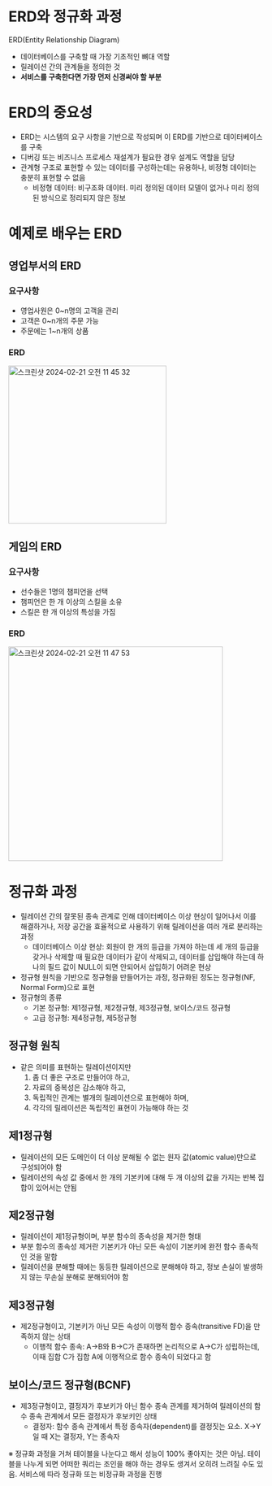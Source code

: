 # ERD와 정규화 과정

ERD(Entity Relationship Diagram)

- 데이터베이스를 구축할 때 가장 기초적인 뼈대 역할
- 릴레이션 간의 관계들을 정의한 것
- **서비스를 구축한다면 가장 먼저 신경써야 할 부분**

# ERD의 중요성

- ERD는 시스템의 요구 사항을 기반으로 작성되며 이 ERD를 기반으로 데이터베이스를 구축
- 디버깅 또는 비즈니스 프로세스 재설계가 필요한 경우 설계도 역할을 담당
- 관계형 구조로 표현할 수 있는 데이터를 구성하는데는 유용하나, 비정형 데이터는 충분히 표현할 수 없음
    - 비정형 데이터: 비구조화 데이터. 미리 정의된 데이터 모델이 없거나 미리 정의된 방식으로 정리되지 않은 정보

# 예제로 배우는 ERD

## 영업부서의 ERD

### 요구사항

- 영업사원은 0~n명의 고객을 관리
- 고객은 0~n개의 주문 가능
- 주문에는 1~n개의 상품

### ERD
<img width="311" alt="스크린샷 2024-02-21 오전 11 45 32" src="https://github.com/MaryJo-github/CS-Study/assets/42026766/76e60405-bda3-4873-a487-83dc5cdec79a">

## 게임의 ERD

### 요구사항

- 선수들은 1명의 챔피언을 선택
- 챔피언은 한 개 이상의 스킬을 소유
- 스킬은 한 개 이상의 특성을 가짐

### ERD
<img width="422" alt="스크린샷 2024-02-21 오전 11 47 53" src="https://github.com/MaryJo-github/CS-Study/assets/42026766/c6871ff2-8924-4695-adc7-5845702c2dd9">

# 정규화 과정

- 릴레이션 간의 잘못된 종속 관계로 인해 데이터베이스 이상 현상이 일어나서 이를 해결하거나,
저장 공간을 효율적으로 사용하기 위해 릴레이션을 여러 개로 분리하는 과정
    - 데이터베이스 이상 현상: 회원이 한 개의 등급을 가져야 하는데 세 개의 등급을 갖거나 삭제할 때 필요한 데이터가 같이 삭제되고, 데이터를 삽입해야 하는데 하나의 필드 값이 NULL이 되면 안되어서 삽입하기 어려운 현상
- 정규형 원칙을 기반으로 정규형을 만들어가는 과정, 정규화된 정도는 정규형(NF, Normal Form)으로 표현
- 정규형의 종류
    - 기본 정규형: 제1정규형, 제2정규형, 제3정규형, 보이스/코드 정규형
    - 고급 정규형: 제4정규형, 제5정규형

## 정규형 원칙

- 같은 의미를 표현하는 릴레이션이지만
    1. 좀 더 좋은 구조로 만들어야 하고,
    2. 자료의 중복성은 감소해야 하고,
    3. 독립적인 관계는 별개의 릴레이션으로 표현해야 하며,
    4. 각각의 릴레이션은 독립적인 표현이 가능해야 하는 것

## 제1정규형

- 릴레이션의 모든 도메인이 더 이상 분해될 수 없는 원자 값(atomic value)만으로 구성되어야 함
- 릴레이션의 속성 값 중에서 한 개의 기본키에 대해 두 개 이상의 값을 가지는 반복 집합이 있어서는 안됨

## 제2정규형

- 릴레이션이 제1정규형이며, 부분 함수의 종속성을 제거한 형태
- 부분 함수의 종속성 제거란 기본키가 아닌 모든 속성이 기본키에 완전 함수 종속적인 것을 말함
- 릴레이션을 분해할 때에는 동등한 릴레이션으로 분해해야 하고, 정보 손실이 발생하지 않는 무손실 분해로 분해되어야 함

## 제3정규형

- 제2정규형이고, 기본키가 아닌 모든 속성이 이행적 함수 종속(transitive FD)을 만족하지 않는 상태
    - 이행적 함수 종속: A→B와 B→C가 존재하면 논리적으로 A→C가 성립하는데, 이때 집합 C가 집합 A에 이행적으로 함수 종속이 되었다고 함

## 보이스/코드 정규형(BCNF)

- 제3정규형이고, 결정자가 후보키가 아닌 함수 종속 관계를 제거하여 릴레이션의 함수 종속 관계에서 모든 결정자가 후보키인 상태
    - 결정자: 함수 종속 관계에서 특정 종속자(dependent)를 결정짓는 요소. X→Y일 때 X는 결정자, Y는 종속자

※ 정규화 과정을 거쳐 테이블을 나눈다고 해서 성능이 100% 좋아지는 것은 아님. 테이블을 나누게 되면 어떠한 쿼리는 조인을 해야 하는 경우도 생겨서 오히려 느려질 수도 있음. 서비스에 따라 정규화 또는 비정규화 과정을 진행
